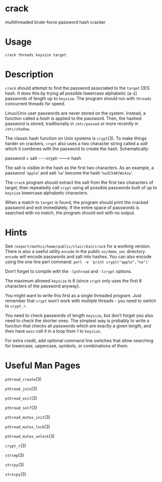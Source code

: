crack
=====

multithreaded brute-force password hash cracker

Usage
=====

`crack threads keysize target`

Description
===========

`crack` should attempt to find the password
associated to the `target` DES hash. It does this by trying all possible
lowercase alphabetic (a-z) passwords of length up to `keysize`. The
program should run with `threads` concurrent threads for speed.

Linux/Unix user passwords are never stored on the system. Instead, a
function called a *hash* is applied to the password. Then, the hashed
password is stored, traditionally in `/etc/passwd` or more recently in
`/etc/shadow`.

The classic hash function on Unix systems is `crypt`(3). To make things
harder on crackers, `crypt` also uses a two character string called a
*salt* which it combines with the password to create the hash.
Schematically:

password + salt ----crypt----> hash

The salt is visible in the hash as the first two characters. As an
example, a password ‘`apple`’ and salt ‘`na`’ become the hash
‘`na3C5487Wz4zw`’.

The `crack` program should extract the salt from
the first two characters of target, then repeatedly call `crypt` using
all possible passwords built of up to `keysize` lowercase alphabetic
characters.

When a match to `target` is found, the program should print the cracked
password and exit immediately. If the entire space of passwords is
searched with no match, the program should exit with no output.

Hints 
=====

See `/export/mathcs/home/public/clair/bin/crack` for a working version.
There is also a useful utility `encode` in the public `os/demo_sec`
directory. `encode` will encode passwords and salt into hashes. You can
also encode using the one line perl command:
`perl -e 'print crypt("apple","na")'`

Don’t forget to compile with the `-lpthread` and `-lcrypt` options.

The maximum allowed `keysize` is 8 (since `crypt` only uses the first 8
characters of the password anyway).

You might want to write this first as a single threaded program. Just
remember that `crypt` won’t work with multiple threads - you need to
switch to `crypt_r`.

You need to check passwords of length `keysize`, but don’t forget you
also need to check the shorter ones. The simplest way is probably to
write a function that checks all passwords which are exactly a given
length, and then have `main` call it in a loop from 1 to `keysize`.

For extra credit, add optional command line switches that allow
searching for lowercase, uppercase, symbols, or combinations of them.

Useful Man Pages
================

`pthread_create`(3)

`pthread_join`(3)

`pthread_exit`(3)

`pthread_self`(3)

`pthread_mutex_init`(3)

`pthread_mutex_lock`(3)

`pthread_mutex_unlock`(3)

`crypt_r`(3)

`strcmp`(3)

`strcpy`(3)

`strncpy`(3)
